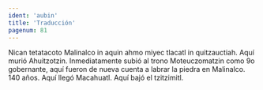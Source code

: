 ```yaml
---
ident: 'aubin'
title: 'Traducción'
pagenum: 81
---
```

Nican tetatacoto Malinalco in aquin ahmo miyec tlacatl in quitzauctiah.
Aquí murió Ahuitzotzin.
Inmediatamente subió al trono Moteuczomatzin como 9o gobernante, aquí fueron de nueva cuenta a labrar la piedra en Malinalco. 140 años.
Aquí llegó Macahuatl.
Aquí bajó el tzitzimitl.
